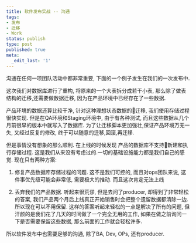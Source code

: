 ```yaml
---
title: 软件发布实战 -- 沟通
tags:
- 发布
- 迁移
- Work
status: publish
type: post
published: true
meta:
  _edit_last: '1'
---
```

沟通在任何一项团队活动中都非常重要, 下面的一个例子发生在我们的一次发布中.

这次我们对数据库进行了重构, 将原来的一个大表拆分成若干小表, 那么除了做表结构的迁移,还需要做数据迁移, 因为在产品环境中已经存在了一些数据.

产品环境的数据还算比较干净, 针对这种理想状态数据的迁移, 我们使用存储过程很快实现. 但是在QA环境和Staging环境中, 由于有各种测试, 而且这些数据从几个月前很早的版本中就写入了数据库. 为了让迁移脚本更加强壮,保证产品环境万无一失, 又经过反复的修改, 终于可以随意的迁移,回滚,再迁移.

但是事情没有想象的那么顺利. 在上线的时候发现 产品的数据库不支持新建和执行存储过程. 这是我们从来没有考虑过的.一切的基础设施能力都是我们自己的感觉. 现在只有两种方案:

1. 修复产品数据库存储过程的问题. 这不是我们可控的, 而且对ops团队来说, 这件事优先级可能会非常低, 需要极大的推动. 而且这次肯定无法上线

2. 丢弃我们的产品数据. 听起来很荒谬, 但是去问了producer, 却得到了非常轻松的答案, 我们产品两个月后上线真正开始销售时会把整个遗留数据都清除一边. 所以现在可以不用保留. 这样的答案听起来轻松的一点是解决了所有的问题, 但汗颜的是我们花了几天的时间做了一个完全无用的工作, 如果在做之前询问一下是否需要保留这些数据, 那么前面的工作就会轻松许多.

所以软件发布中也需要足够的沟通, 除了BA, Dev, OPs, 还有producer.
